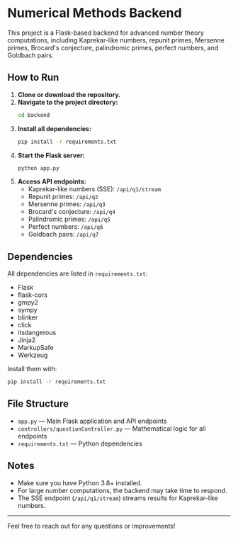 # Numerical Methods Backend

This project is a Flask-based backend for advanced number theory computations, including Kaprekar-like numbers, repunit primes, Mersenne primes, Brocard's conjecture, palindromic primes, perfect numbers, and Goldbach pairs.

## How to Run

1. **Clone or download the repository.**
2. **Navigate to the project directory:**
   ```sh
   cd backend
   ```
3. **Install all dependencies:**
   ```sh
   pip install -r requirements.txt
   ```
4. **Start the Flask server:**
   ```sh
   python app.py
   ```
5. **Access API endpoints:**
   - Kaprekar-like numbers (SSE): `/api/q1/stream`
   - Repunit primes: `/api/q2`
   - Mersenne primes: `/api/q3`
   - Brocard's conjecture: `/api/q4`
   - Palindromic primes: `/api/q5`
   - Perfect numbers: `/api/q6`
   - Goldbach pairs: `/api/q7`

## Dependencies
All dependencies are listed in `requirements.txt`:
- Flask
- flask-cors
- gmpy2
- sympy
- blinker
- click
- itsdangerous
- Jinja2
- MarkupSafe
- Werkzeug

Install them with:
```sh
pip install -r requirements.txt
```

## File Structure
- `app.py` — Main Flask application and API endpoints
- `controllers/questionController.py` — Mathematical logic for all endpoints
- `requirements.txt` — Python dependencies

## Notes
- Make sure you have Python 3.8+ installed.
- For large number computations, the backend may take time to respond.
- The SSE endpoint (`/api/q1/stream`) streams results for Kaprekar-like numbers.

---
Feel free to reach out for any questions or improvements!
